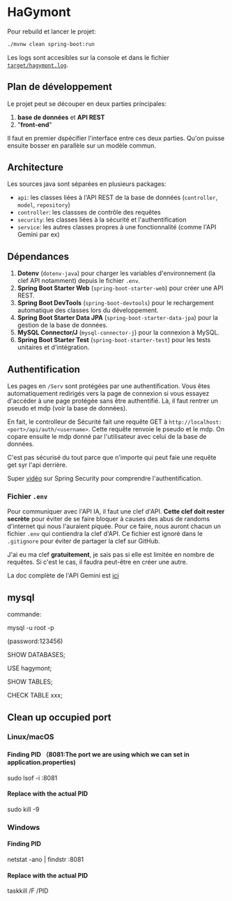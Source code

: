 # HaGymont

Pour rebuild et lancer le projet:

```bash
./mvnw clean spring-boot:run
```

Les logs sont accesibles sur la console et dans le fichier [`target/hagymont.log`](target/hagymont.log).

## Plan de développement

Le projet peut se découper en deux parties principales:

1. **base de données** et **API REST**
2. "**front-end**"

Il faut en premier dspécifier l'interface entre ces deux parties. Qu'on puisse ensuite bosser en parallèle sur un modèle commun.

## Architecture

Les sources java sont séparées en plusieurs packages:

- `api`: les classes liées à l'API REST de la base de données (`controller`, `model`, `repository`)
- `controller`: les classses de contrôle des requêtes
- `security`: les classes liées à la sécurité et l'authentification
- `service`: les autres classes propres à une fonctionnalité (comme l'API Gemini par ex)

## Dépendances

1. **Dotenv** (`dotenv-java`) pour charger les variables d'environnement (la clef API notamment) depuis le fichier `.env`.
2. **Spring Boot Starter Web** (`spring-boot-starter-web`) pour créer une API REST.
3. **Spring Boot DevTools** (`spring-boot-devtools`) pour le rechargement automatique des classes lors du développement.
4. **Spring Boot Starter Data JPA** (`spring-boot-starter-data-jpa`) pour la gestion de la base de données.
5. **MySQL Connector/J** (`mysql-connector-j`) pour la connexion à MySQL.
6. **Spring Boot Starter Test** (`spring-boot-starter-test`) pour les tests unitaires et d'intégration.

## Authentification

Les pages en `/Serv` sont protégées par une authentification. Vous êtes automatiquement redirigés vers la page de connexion si vous essayez d'accéder à une page protégée sans être authentifié. Là, il faut rentrer un pseudo et mdp (voir la base de données).

En fait, le controlleur de Sécurité fait une requête GET à `http://localhost:<port>/api/auth/<username>`. Cette requête renvoie le pseudo et le mdp. On copare ensuite le mdp donné par l'utilisateur avec celui de la base de données.

C'est pas sécurisé du tout parce que n'importe qui peut faie une requête get syr l'api derrière.

Super [vidéo](https://youtu.be/_GSHvvken2k?si=SRKGmpoO03O13oRm) sur Spring Security pour comprendre l'authentification.

### Fichier `.env`

Pour communiquer avec l'API IA, il faut une clef d'API. **Cette clef doit rester secrète** pour éviter de se faire bloquer à causes des abus de randoms d'internet qui nous l'auraient piquée. Pour ce faire, nous auront chacun un fichier `.env` qui contiendra la clef d'API. Ce fichier est ignoré dans le `.gitignore` pour éviter de partager la clef sur GitHub.

J'ai eu ma clef **gratuitement**, je sais pas si elle est limitée en nombre de requêtes. Si c'est le cas, il faudra peut-être en créer une autre.

La doc complète de l'API Gemini est [ici](https://aistudio.google.com/apikey)

## mysql

commande:

mysql -u root -p

(password:123456)

SHOW DATABASES;

USE hagymont;

SHOW TABLES;

CHECK TABLE xxx;

## Clean up occupied port

### Linux/macOS

#### Finding PID （8081:The port we are using which we can set in application.properties)

sudo lsof -i :8081

#### Replace with the actual PID

sudo kill -9 <PID><PID>

### Windows

#### Finding PID

netstat -ano | findstr :8081

<PID>

#### Replace with the actual PID

taskkill /F /PID <PID>
